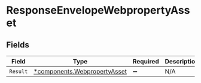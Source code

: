 # ResponseEnvelopeWebpropertyAsset


## Fields

| Field                                                                       | Type                                                                        | Required                                                                    | Description                                                                 |
| --------------------------------------------------------------------------- | --------------------------------------------------------------------------- | --------------------------------------------------------------------------- | --------------------------------------------------------------------------- |
| `Result`                                                                    | [*components.WebpropertyAsset](../../models/components/webpropertyasset.md) | :heavy_minus_sign:                                                          | N/A                                                                         |